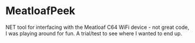 # MeatloafPeek
NET tool for interfacing with the Meatloaf C64 WiFi device   - not great code, I was playing around for fun.  A trial/test to see where I wanted to end up.
